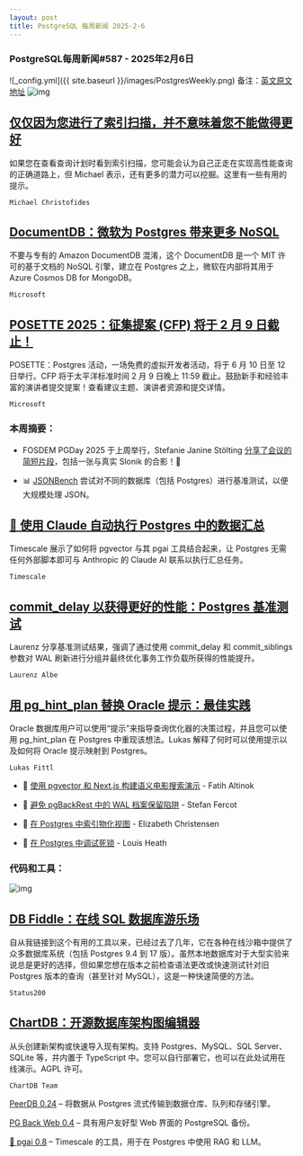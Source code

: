 ```yaml
---
layout: post
title: PostgreSQL 每周新闻 2025-2-6
---
```

### PostgreSQL每周新闻#587 - 2025年2月6日
![_config.yml]({{ site.baseurl }}/images/PostgresWeekly.png)
备注：[英文原文地址](https://postgresweekly.com/issues/587)
![img](https://res.cloudinary.com/cpress/image/upload/w_1280,e_sharpen:60,q_auto/na8hucfslyi8dzrshv3h.jpg)
## [仅仅因为您进行了索引扫描，并不意味着您不能做得更好](https://postgresweekly.com/link/165372/web)
如果您在查看查询计划时看到索引扫描，您可能会认为自己正走在实现高性能查询的正确道路上，但 Michael 表示，还有更多的潜力可以挖掘。这里有一些有用的提示。

`Michael Christofides`

## [DocumentDB：微软为 Postgres 带来更多 NoSQL](https://postgresweekly.com/link/165373/web)
不要与专有的 Amazon DocumentDB 混淆，这个 DocumentDB 是一个 MIT 许可的基于文档的 NoSQL 引擎，建立在 Postgres 之上，微软在内部将其用于 Azure Cosmos DB for MongoDB。


`Microsoft `
## [POSETTE 2025：征集提案 (CFP) 将于 2 月 9 日截止！](https://postgresweekly.com/link/165371/web)
POSETTE：Postgres 活动，一场免费的虚拟开发者活动，将于 6 月 10 日至 12 日举行。CFP 将于太平洋标准时间 2 月 9 日晚上 11:59 截止。鼓励新手和经验丰富的演讲者提交提案！查看建议主题、演讲者资源和提交详情。


`Microsoft `

### 本周摘要：

* FOSDEM PGDay 2025 于上周举行，Stefanie Janine Stölting [分享了会议的简短片段](https://postgresweekly.com/link/165376/web)，包括一张与真实 Slonik 的合影！🐘

* 📊 [JSONBench](https://postgresweekly.com/link/165377/web) 尝试对不同的数据库（包括 Postgres）进行基准测试，以便大规模处理 JSON。

## [🤖 使用 Claude 自动执行 Postgres 中的数据汇总](https://postgresweekly.com/link/165378/web)
Timescale 展示了如何将 pgvector 与其 pgai 工具结合起来，让 Postgres 无需任何外部脚本即可与 Anthropic 的 Claude AI 联系以执行汇总任务。


`Timescale`
## [commit_delay 以获得更好的性能：Postgres 基准测试](https://postgresweekly.com/link/165380/web)
Laurenz 分享基准测试结果，强调了通过使用 commit_delay 和 commit_siblings 参数对 WAL 刷新进行分组并最终优化事务工作负载所获得的性能提升。


`Laurenz Albe`
## [用 pg_hint_plan 替换 Oracle 提示：最佳实践](https://postgresweekly.com/link/165381/web)
Oracle 数据库用户可以使用“提示”来指导查询优化器的决策过程，并且您可以使用 pg_hint_plan 在 Postgres 中重现该想法。Lukas 解释了何时可以使用提示以及如何将 Oracle 提示映射到 Postgres。

`Lukas Fittl`


* 📄 [使用 pgvector 和 Next.js 构建语义电影搜索演示](https://postgresweekly.com/link/165384/web) - Fatih Altinok

* 📄 [避免 pgBackRest 中的 WAL 档案保留陷阱](https://postgresweekly.com/link/165385/web) - Stefan Fercot

* 📄 [在 Postgres 中索引物化视图](https://postgresweekly.com/link/165386/web) - Elizabeth Christensen

* 📄 [在 Postgres 中调试死锁](https://postgresweekly.com/link/165387/web) - Louis Heath


### 代码和工具：

![img](https://res.cloudinary.com/cpress/image/upload/w_1280,e_sharpen:60,q_auto/vwe4ezurybqd9ndhwktw.jpg)

## [DB Fiddle：在线 SQL 数据库游乐场](https://postgresweekly.com/link/165388/web)
自从我链接到这个有用的工具以来，已经过去了几年，它在各种在线沙箱中提供了众多数据库系统（包括 Postgres 9.4 到 17 版）。虽然本地数据库对于大型实验来说总是更好的选择，但如果您想在版本之前检查语法更改或快速测试针对旧 Postgres 版本的查询（甚至针对 MySQL），这是一种快速简便的方法。

`Status200`

## [ChartDB：开源数据库架构图编辑器](https://postgresweekly.com/link/165390/web)
从头创建新架构或快速导入现有架构。支持 Postgres、MySQL、SQL Server、SQLite 等，并内置于 TypeScript 中。您可以自行部署它，也可以在此处试用在线演示。AGPL 许可。

`ChartDB Team`

[PeerDB 0.24](https://postgresweekly.com/link/165392/web) – 将数据从 Postgres 流式传输到数据仓库、队列和存储引擎。

[PG Back Web 0.4](https://postgresweekly.com/link/165393/web) – 具有用户友好型 Web 界面的 PostgreSQL 备份。

[🤖 pgai 0.8](https://postgresweekly.com/link/165394/web) – Timescale 的工具，用于在 Postgres 中使用 RAG 和 LLM。